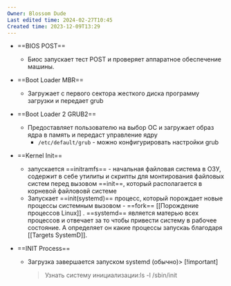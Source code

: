 ```yaml
---
Owner: Blossom Dude
Last edited time: 2024-02-27T10:45
Created time: 2023-12-09T13:29
---
```

- ==BIOS POST==
    - Биос запускает тест POST и проверяет аппаратное обеспечение машины.
- ==Boot Loader MBR==
    - Загружает с первого сектора жесткого диска программу загрузки и передает grub
- ==Boot Loader 2 GRUB2==
    - Предоставляет пользователю на выбор ОС и загружает образ ядра в память и передаст управление ядру
        - `/etc/default/grub` - можно конфигурировать настройки grub
- ==Kernel Init==
    - запускается ==initramfs== - начальная файловая система в ОЗУ, содержит в себе утилиты и скрипты для монтирования файловых систем перед вызовом ==init==, который располагается в корневой файлововй системе
    - Запускает ==init(systemd)== процесс, который порождает новые процессы системным вызовом - ==fork== [[Порождение процессов Linux]] . ==systemd== является матерью всех процессов и отвечает за то чтобы привести систему в рабочее состояние. А определяет он какие процессы запускаь благодаря [[Targets SystemD]].
- ==INIT Process==
    
    - Загрузка завершается запуском systemd (обычно)> [!important]  
        > Узнать систему инициализации:ls -l /sbin/init  
